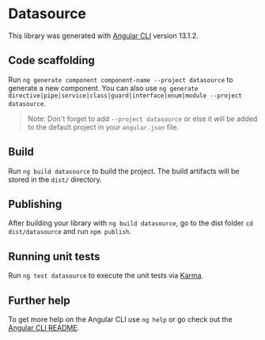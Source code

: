 # Datasource

This library was generated with [Angular CLI](https://github.com/angular/angular-cli) version 13.1.2.

## Code scaffolding

Run `ng generate component component-name --project datasource` to generate a new component. You can also use `ng generate directive|pipe|service|class|guard|interface|enum|module --project datasource`.
> Note: Don't forget to add `--project datasource` or else it will be added to the default project in your `angular.json` file. 

## Build

Run `ng build datasource` to build the project. The build artifacts will be stored in the `dist/` directory.

## Publishing

After building your library with `ng build datasource`, go to the dist folder `cd dist/datasource` and run `npm publish`.

## Running unit tests

Run `ng test datasource` to execute the unit tests via [Karma](https://karma-runner.github.io).

## Further help

To get more help on the Angular CLI use `ng help` or go check out the [Angular CLI README](https://github.com/angular/angular-cli/blob/master/README.md).
